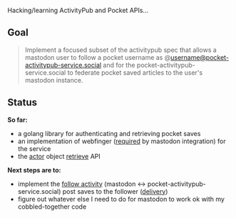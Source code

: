 Hacking/learning ActivityPub and Pocket APIs... 

## Goal

> Implement a focused subset of the activitypub spec that allows a mastodon user to
> follow a pocket username as @username@pocket-activitypub-service.social and for
> the pocket-activitypub-service.social to federate pocket saved articles to the
> user's mastodon instance.

## Status

__So far:__

* a golang library for authenticating and retrieving pocket saves 
* an implementation of webfinger
  ([required](https://docs.joinmastodon.org/spec/webfinger/) by mastodon
  integration) for the service
* the [actor](https://www.w3.org/TR/activitypub/#actor-objects) object
  [retrieve](https://www.w3.org/TR/activitypub/#retrieving-objects) API

__Next steps are to:__

* implement the [follow
  activity](https://www.w3.org/TR/activitypub/#follow-activity-inbox) (mastodon
  <-> pocket-activitypub-service.social)
  post saves to the follower
  ([delivery](https://www.w3.org/TR/activitypub/#delivery))
* figure out whatever else I need to do for mastodon to work ok with my
  cobbled-together code
